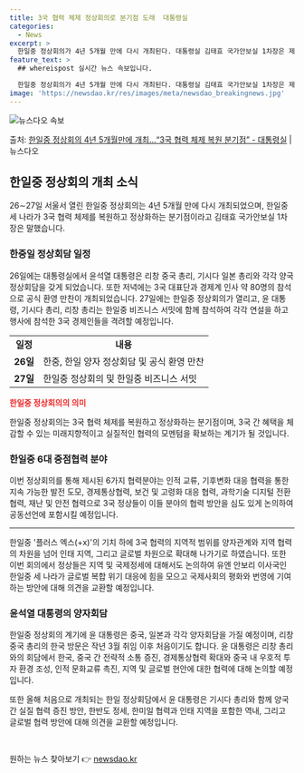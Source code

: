 ```yaml
---
title: 3국 협력 체제 정상회의로 분기점 도래  대통령실
categories:
  - News
excerpt: >
  한일중 정상회의가 4년 5개월 만에 다시 개최된다. 대통령실 김태효 국가안보실 1차장은 제9차 한일중 정상회…
feature_text: >
  ## whereispost 실시간 뉴스 속보입니다.

  한일중 정상회의가 4년 5개월 만에 다시 개최된다. 대통령실 김태효 국가안보실 1차장은 제9차 한일중 정상회…
image: 'https://newsdao.kr/res/images/meta/newsdao_breakingnews.jpg'
---
```


![뉴스다오 속보](https://newsdao.kr/res/images/meta/newsdao_breakingnews.jpg)

<p>출처: <a href="https://newsdao.kr/3906" rel="dofollow">한일중 정상회의 4년 5개월만에 개최…“3국 협력 체제 복원 분기점” - 대통령실</a> | 뉴스다오</p>

<h2 data-ke-size="size26">한일중 정상회의 개최 소식</h2>

<p data-ke-size="size16">26∼27일 서울서 열린 한일중 정상회의는 4년 5개월 만에 다시 개최되었으며, 한일중 세 나라가 3국 협력 체제를 복원하고 정상화하는 분기점이라고 김태효 국가안보실 1차장은 말했습니다.</p>

<h3 data-ke-size="size24">한중일 정상회담 일정</h3>

<p data-ke-size="size16">26일에는 대통령실에서 윤석열 대통령은 리창 중국 총리, 기시다 일본 총리와 각각 양국 정상회담을 갖게 되었습니다. 또한 저녁에는 3국 대표단과 경제계 인사 약 80명의 참석으로 공식 환영 만찬이 개최되었습니다. 27일에는 한일중 정상회의가 열리고, 윤 대통령, 기시다 총리, 리창 총리는 한일중 비즈니스 서밋에 함께 참석하여 각각 연설을 하고 행사에 참석한 3국 경제인들을 격려할 예정입니다.</p>

<table>
  <tr>
    <td style="text-align: center; height: 17px;"><b>일정</b></td>
    <td style="text-align: center; height: 17px;"><b>내용</b></td>
  </tr>
  <tr>
    <td style="text-align: center; height: 17px;"><b>26일</b></td>
    <td>한중, 한일 양자 정상회담 및 공식 환영 만찬</td>
  </tr>
  <tr>
    <td style="text-align: center; height: 17px;"><b>27일</b></td>
    <td>한일중 정상회의 및 한일중 비즈니스 서밋</td>
  </tr>
</table>

<b><span style="color: #ee2323;">한일중 정상회의의 의미</span></b>

<p data-ke-size="size16">한일중 정상회의는 3국 협력 체제를 복원하고 정상화하는 분기점이며, 3국 간 혜택을 체감할 수 있는 미래지향적이고 실질적인 협력의 모멘텀을 확보하는 계기가 될 것입니다.</p>

<h3 data-ke-size="size24">한일중 6대 중점협력 분야</h3>

<p data-ke-size="size16">이번 정상회의를 통해 제시된 6가지 협력분야는 인적 교류, 기후변화 대응 협력을 통한 지속 가능한 발전 도모, 경제통상협력, 보건 및 고령화 대응 협력, 과학기술 디지털 전환 협력, 재난 및 안전 협력으로 3국 정상들이 이들 분야의 협력 방안을 심도 있게 논의하여 공동선언에 포함시킬 예정입니다.</p>

<hr>

<p data-ke-size="size16">한일중 '플러스 엑스(+x)'의 기치 하에 3국 협력의 지역적 범위를 양자관계와 지역 협력의 차원을 넘어 인태 지역, 그리고 글로벌 차원으로 확대해 나가기로 하였습니다. 또한 이번 회의에서 정상들은 지역 및 국제정세에 대해서도 논의하여 유엔 안보리 이사국인 한일중 세 나라가 글로벌 복합 위기 대응에 힘을 모으고 국제사회의 평화와 번영에 기여하는 방안에 대해 의견을 교환할 예정입니다.</p>

<h3 data-ke-size="size24">윤석열 대통령의 양자회담</h3>

<p data-ke-size="size16">한일중 정상회의 계기에 윤 대통령은 중국, 일본과 각각 양자회담을 가질 예정이며, 리창 중국 총리의 한국 방문은 작년 3월 취임 이후 처음이기도 합니다. 윤 대통령은 리창 총리와의 회담에서 한국, 중국 간 전략적 소통 증진, 경제통상협력 확대와 중국 내 우호적 투자 환경 조성, 인적 문화교류 촉진, 지역 및 글로벌 현안에 대한 협력에 대해 논의할 예정입니다.</p>

<p data-ke-size="size16">또한 올해 처음으로 개최되는 한일 정상회담에서 윤 대통령은 기시다 총리와 함께 양국 간 실질 협력 증진 방안, 한반도 정세, 한미일 협력과 인태 지역을 포함한 역내, 그리고 글로벌 협력 방안에 대해 의견을 교환할 예정입니다.</p>

<p data-ke-size="size16">&nbsp;</p> 

원하는 뉴스 찾아보기 👉 <a href="https://newsdao.kr" rel="dofollow">newsdao.kr</a>


